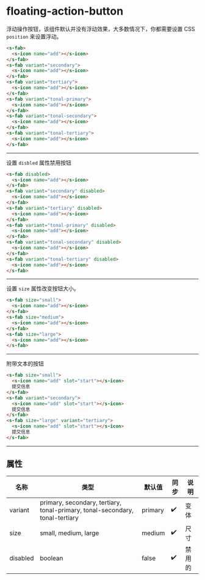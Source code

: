 # floating-action-button

浮动操作按钮，该组件默认并没有浮动效果，大多数情况下，你都需要设置 CSS `position` 来设置浮动。

```html preview
<s-fab>
  <s-icon name="add"></s-icon>
</s-fab>
<s-fab variant="secondary">
  <s-icon name="add"></s-icon>
</s-fab>
<s-fab variant="tertiary">
  <s-icon name="add"></s-icon>
</s-fab>
<s-fab variant="tonal-primary">
  <s-icon name="add"></s-icon>
</s-fab>
<s-fab variant="tonal-secondary">
  <s-icon name="add"></s-icon>
</s-fab>
<s-fab variant="tonal-tertiary">
  <s-icon name="add"></s-icon>
</s-fab>
```

---

设置 `disbled` 属性禁用按钮

```html preview
<s-fab disabled>
  <s-icon name="add"></s-icon>
</s-fab>
<s-fab variant="secondary" disabled>
  <s-icon name="add"></s-icon>
</s-fab>
<s-fab variant="tertiary" disabled>
  <s-icon name="add"></s-icon>
</s-fab>
<s-fab variant="tonal-primary" disabled>
  <s-icon name="add"></s-icon>
</s-fab>
<s-fab variant="tonal-secondary" disabled>
  <s-icon name="add"></s-icon>
</s-fab>
<s-fab variant="tonal-tertiary" disabled>
  <s-icon name="add"></s-icon>
</s-fab>
```

---

设置 `size` 属性改变按钮大小。

```html preview
<s-fab size="small">
  <s-icon name="add"></s-icon>
</s-fab>
<s-fab size="medium">
  <s-icon name="add"></s-icon>
</s-fab>
<s-fab size="large">
  <s-icon name="add"></s-icon>
</s-fab>
```

---

附带文本的按钮

```html preview
<s-fab size="small">
  <s-icon name="add" slot="start"></s-icon>
  提交信息
</s-fab>
<s-fab variant="secondary">
  <s-icon name="add" slot="start"></s-icon>
  提交信息
</s-fab>
<s-fab size="large" variant="tertiary">
  <s-icon name="add" slot="start"></s-icon>
  提交信息
</s-fab>
```

---

## 属性

| 名称     | 类型                                                                         | 默认值  | 同步 | 说明   |
| -------- | ---------------------------------------------------------------------------- | ------- | ---- | ------ |
| variant  | primary, secondary, tertiary, tonal-primary, tonal-secondary, tonal-tertiary | primary | ✔️ | 变体   |
| size     | small, medium, large                                                         | medium  | ✔️ | 尺寸   |
| disabled | boolean                                                                      | false   | ✔️ | 禁用的 |
